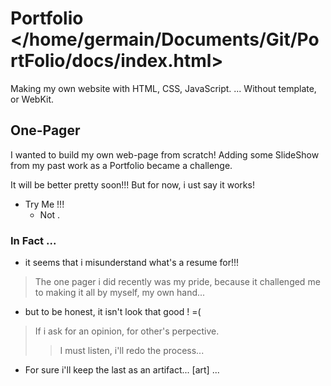 # Portfolio </home/germain/Documents/Git/PortFolio/docs/index.html>

Making my own website with HTML, CSS, JavaScript.
... Without template, or WebKit.

## One-Pager
I wanted to build my own web-page from scratch! 
Adding some SlideShow from my past work as a Portfolio became a challenge.

It will be better pretty soon!!! 
But for now, i ust say it works!

-   Try Me !!!
    - Not .

### In Fact ...
-   it seems that i misunderstand what's a resume for!!! 
> The one pager i did recently was my pride, because it challenged me to making it all by myself, my own hand... 
-  but to be honest, it isn't look that good ! =( 
   
> If i ask for an opinion, for other's perpective.
>> I must listen, i'll redo the process... 

- For sure i'll keep the last as an artifact...  [art] ...  


<!-- log into localhost  -->
<!-- 
> type the follow into terminal (when you're into the index folder)
>> python -m SimpleHTTPServer 8000 

>the go to the browser and...
>> type[ localhost:8000] ... or any choosen number
 -->

<!-- ;; - min. width to be set 
;; - header / corner
https://www.free-css.com/free-css-templates/page282/astro-motion
;; - t -->
